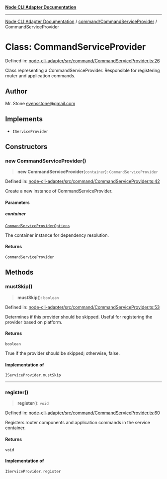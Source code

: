 [**Node CLI Adapter Documentation**](../../../README.md)

***

[Node CLI Adapter Documentation](../../../README.md) / [command/CommandServiceProvider](../README.md) / CommandServiceProvider

# Class: CommandServiceProvider

Defined in: [node-cli-adapter/src/command/CommandServiceProvider.ts:26](https://github.com/stonemjs/node-cli-adapter/blob/8ef828e16ecc094567e6273802f11f5e24d2745e/src/command/CommandServiceProvider.ts#L26)

Class representing a CommandServiceProvider.
Responsible for registering router and application commands.

## Author

Mr. Stone <evensstone@gmail.com>

## Implements

- `IServiceProvider`

## Constructors

### new CommandServiceProvider()

> **new CommandServiceProvider**(`container`): `CommandServiceProvider`

Defined in: [node-cli-adapter/src/command/CommandServiceProvider.ts:42](https://github.com/stonemjs/node-cli-adapter/blob/8ef828e16ecc094567e6273802f11f5e24d2745e/src/command/CommandServiceProvider.ts#L42)

Create a new instance of CommandServiceProvider.

#### Parameters

##### container

[`CommandServiceProviderOptions`](../interfaces/CommandServiceProviderOptions.md)

The container instance for dependency resolution.

#### Returns

`CommandServiceProvider`

## Methods

### mustSkip()

> **mustSkip**(): `boolean`

Defined in: [node-cli-adapter/src/command/CommandServiceProvider.ts:53](https://github.com/stonemjs/node-cli-adapter/blob/8ef828e16ecc094567e6273802f11f5e24d2745e/src/command/CommandServiceProvider.ts#L53)

Determines if this provider should be skipped.
Useful for registering the provider based on platform.

#### Returns

`boolean`

True if the provider should be skipped; otherwise, false.

#### Implementation of

`IServiceProvider.mustSkip`

***

### register()

> **register**(): `void`

Defined in: [node-cli-adapter/src/command/CommandServiceProvider.ts:60](https://github.com/stonemjs/node-cli-adapter/blob/8ef828e16ecc094567e6273802f11f5e24d2745e/src/command/CommandServiceProvider.ts#L60)

Registers router components and application commands in the service container.

#### Returns

`void`

#### Implementation of

`IServiceProvider.register`
